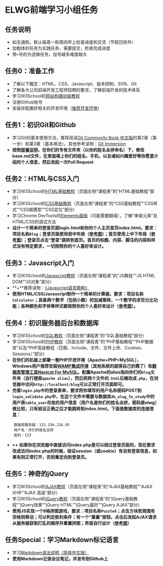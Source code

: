 ELWG前端学习小组任务
=====

## 任务说明
* 如无通知，默认每周一和周四早上检查进度和交流（节假日除外）
* 加粗体的任务为实践任务，需要提交，检查完成进度
* 带`+`号的为选做任务，加号越多难度越大

## 任务0：准备工作
* 了解以下概念：HTML、CSS、Javascript、版本控制、SVN、Git
* 了解各大公司前端开发工程师招聘的要求，了解前端开发的技术体系
* 学习W3School的[网站构建初级教程](http://www.w3school.com.cn/web/index.asp)
* 注册Github账号
* 安装并配置好相关的开发环境（[推荐开发环境](https://github.com/ELWG-FE-Study/tasks#%E6%8E%A8%E8%8D%90%E5%BC%80%E5%8F%91%E7%8E%AF%E5%A2%83)）

## 任务1：初识Git和Github

* 学习Git的基本使用方法，推荐阅读[Git Community Book 中文版](http://gitbook.liuhui998.com/index.html)的第2章（第一步）和第3章（基本用法）。其他参考读物：[Git Immersion](http://gitimmersion.com)
* **按照[部署说明](https://github.com/ELWG-FE-Study/tasks#%E9%83%A8%E7%BD%B2%E8%AF%B4%E6%98%8E)，在你们的专有文件夹（以你的姓名全拼命名）下，修改base.md文件，在里面填上你们的姓名、手机，以及诸如兴趣爱好等你愿意介绍的个人信息，然后发起一次Pull Request**

## 任务2：HTML与CSS入门

* 学习W3School的[HTML基础教程](http://www.w3school.com.cn/html/index.asp)（页面左侧“课程表”的“HTML基础教程”部分）
* 学习W3School的[CSS基础教程](http://www.w3school.com.cn/css/index.asp)（页面左侧“课程表”的“CSS基础教程”“CSS样式”“CSS框模型”“CSS定位”部分）
* 学习Chrome DevTools的[Elements面板](https://developers.google.com/chrome-developer-tools/docs/dom-and-styles?hl=zh-CN)（可能需要翻墙），了解“审查元素”及HTML/CSS的调试方法
* **设计一个简单的登录页面login.html和你的个人主页首页index.html。要求：项目名称`Blog`；登录页面使用居中布局（[参考图](http://ww2.sinaimg.cn/large/74990035jw1edvnyluzlvj21al0qfahl.jpg)）；首页使用上中下布局（[参考图](http://ww3.sinaimg.cn/large/74990035jw1edvnyxdby7j20zd0a60sz.jpg)）；登录页点击“登录”跳转到首页。首页的标题、内容、脚注的内容和样式没有特定要求，一切按照你的个人喜好来设计。**

## 任务3：Javascript入门

* 学习W3School的[Javascript教程](http://www.w3school.com.cn/js/index.asp)（页面左侧“课程表”的“JS教程”“JS HTML DOM”“JS对象”部分）
* **+**推荐读物：[《Javascript语言精粹》](http://book.douban.com/subject/11874748/)
* **使用HTML/CSS/Javascript制作一个简单的计算器，要求：项目名称`Calculator`；具备两个数字（包括小数）的加减乘除，一个数字的求百分比功能；各种颜色和字体等样式都按照你的个人喜好来设计（[参考图](http://ww1.sinaimg.cn/large/74990035gw1edwkx6v8hjj208h08j3ym.jpg)）。**

## 任务4：初识服务器后台和数据库

* 学习W3School的[SQL教程](http://www.w3school.com.cn/sql/index.asp)（页面左侧“课程表”的“SQL基础教程”部分）
* 学习W3School的[PHP教程](http://www.w3school.com.cn/php/index.asp)（页面左侧“课程表”的“PHP基础教程”“PHP数据库”以及“PHP高级教程（日期、Include、文件、文件上传、Cookies、Sessions）”部分）
* **在你们的机器上部署一套PHP开发环境（Apache+PHP+MySQL），Windows用户推荐安装[WAMP集成环境](http://www.wampserver.com/en/)（其他系统的就得自己折腾了）和[数据库管理工具Navicat For MySQL](http://www.navicat.com.cn/products/navicat-for-mysql)。配置Apache的alias指向你们的`blog`文件夹（自行搜索`apache alias`），然后把两个文件的`.html`后缀改成`.php`，在浏览器中访问`http://localhost/blog`可以正常打开页面即可。**
* **完善`login.php`中的登录表单，要求将你填写的用户名和密码POST到`login_validate.php`中，在这个文件中需要与数据库`db_elwg_fe_study`中的用户表`table_user`存放的用户信息（用户名是你们的姓名全拼，密码是elwg）做比较，只有验证正确之后才能跳转到index.html。下面是数据库的连接信息：**

```
    数据库服务器：115.156.216.95
    用户名：你们的姓名全拼
    密码：123
```
* **++** **如果你在浏览器中直接访问index.php是可以绕过登录页面的，现在要求改成访问index.php的时候，验证session（或cookie）有没有登录信息，如果有则正常打开，否则重定向到登录页。**

## 任务5：神奇的jQuery

* 学习W3School的[AJAX教程](http://www.w3school.com.cn/ajax/index.asp)（页面左侧“课程表”的“AJAX基础教程”“AJAX XHR”“AJAX 高级”部分）
* 学习W3School的[jQuery教程](http://www.w3school.com.cn/jquery/index.asp)（页面左侧“课程表”的“jQuery基础教程”“jQuery效果”“jQuery HTML”“jQuery遍历”“jQuery AJAX”部分）
* **使用JS实现一个8格拼图游戏，要求：项目名称`Puzzle8`；点击方块若周围有空格则移动；可以判定胜利条件；有一个“重置”按钮，点击后发起AJAX请求从服务器获取打乱的顺序并重置拼图；界面自行设计（[参考图](http://ww4.sinaimg.cn/large/74990035jw1ee78msr09fj20ax0auaa3.jpg)）**

## 任务Special：学习Markdown标记语言

* 学习[Markdown语法说明（简体中文版）](http://wowubuntu.com/markdown/)
* **使用Markdown记录会议笔记，并发布到Github上**
